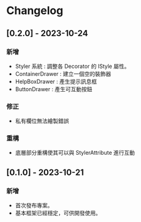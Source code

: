 # Changelog

## [0.2.0] - 2023-10-24

### 新增
- Styler 系統 : 調整各 Decorator 的 IStyle 屬性。
- ContainerDrawer : 建立一個空的裝飾器
- HelpBoxDrawer : 產生提示訊息框
- ButtonDrawer : 產生可互動按鈕

### 修正
- 私有欄位無法繪製錯誤

### 重構
- 底層部分重構使其可以與 StylerAttribute 進行互動


## [0.1.0] - 2023-10-21

### 新增
- 首次發布專案。
- 基本框架已經穩定，可供開發使用。